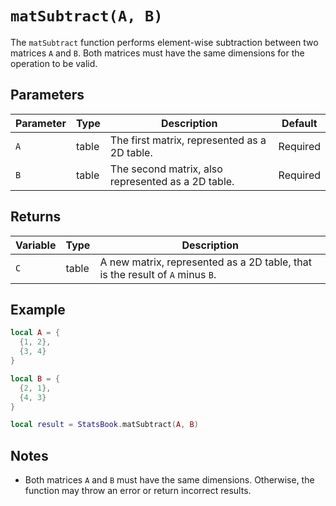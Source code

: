 # `matSubtract(A, B)`

The `matSubtract` function performs element-wise subtraction between two matrices `A` and `B`. Both matrices must have the same dimensions for the operation to be valid.

## Parameters

| Parameter  | Type  | Description                                                     | Default  |
|------------|-------|-----------------------------------------------------------------|----------|
| `A`        | table | The first matrix, represented as a 2D table.                    | Required |
| `B`        | table | The second matrix, also represented as a 2D table.               | Required |

## Returns

| Variable   | Type  | Description                                                      |
|------------|-------|------------------------------------------------------------------|
| `C`        | table | A new matrix, represented as a 2D table, that is the result of `A` minus `B`. |

## Example

```lua
local A = {
  {1, 2},
  {3, 4}
}

local B = {
  {2, 1},
  {4, 3}
}

local result = StatsBook.matSubtract(A, B) 
```

## Notes

- Both matrices `A` and `B` must have the same dimensions. Otherwise, the function may throw an error or return incorrect results.

